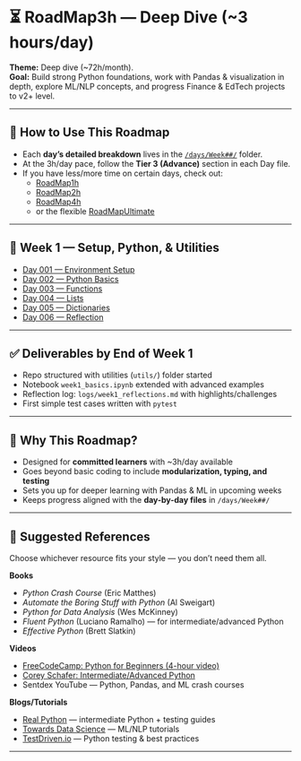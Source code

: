 # ⏳ RoadMap3h — Deep Dive (~3 hours/day)

**Theme:** Deep dive (~72h/month).  
**Goal:** Build strong Python foundations, work with Pandas & visualization in depth, explore ML/NLP concepts, and progress Finance & EdTech projects to v2+ level.  

---

## 🧭 How to Use This Roadmap

- Each **day’s detailed breakdown** lives in the [`/days/Week##/`](./days) folder.  
- At the 3h/day pace, follow the **Tier 3 (Advance)** section in each Day file.  
- If you have less/more time on certain days, check out:  
  - [RoadMap1h](./RoadMap1h.md)  
  - [RoadMap2h](./RoadMap2h.md)  
  - [RoadMap4h](./RoadMap4h.md)  
  - or the flexible [RoadMapUltimate](./RoadMapUltimate.md)  

---

## 📅 Week 1 — Setup, Python, & Utilities

- [Day 001 — Environment Setup](./days/Week01/Day001-Setup.md)  
- [Day 002 — Python Basics](./days/Week01/Day002-Python-Basics.md)  
- [Day 003 — Functions](./days/Week01/Day003-Functions.md)  
- [Day 004 — Lists](./days/Week01/Day004-Lists.md)  
- [Day 005 — Dictionaries](./days/Week01/Day005-Dictionaries.md)  
- [Day 006 — Reflection](./days/Week01/Day006-Reflection.md)  

---

## ✅ Deliverables by End of Week 1

- Repo structured with utilities (`utils/`) folder started  
- Notebook `week1_basics.ipynb` extended with advanced examples  
- Reflection log: `logs/week1_reflections.md` with highlights/challenges  
- First simple test cases written with `pytest`  

---

## 🎯 Why This Roadmap?

- Designed for **committed learners** with ~3h/day available  
- Goes beyond basic coding to include **modularization, typing, and testing**  
- Sets you up for deeper learning with Pandas & ML in upcoming weeks  
- Keeps progress aligned with the **day-by-day files** in `/days/Week##/`  

---

## 📖 Suggested References

Choose whichever resource fits your style — you don’t need them all.  

**Books**  
- *Python Crash Course* (Eric Matthes)  
- *Automate the Boring Stuff with Python* (Al Sweigart)  
- *Python for Data Analysis* (Wes McKinney)  
- *Fluent Python* (Luciano Ramalho) — for intermediate/advanced Python  
- *Effective Python* (Brett Slatkin)  

**Videos**  
- [FreeCodeCamp: Python for Beginners (4-hour video)](https://www.youtube.com/watch?v=rfscVS0vtbw)  
- [Corey Schafer: Intermediate/Advanced Python](https://www.youtube.com/@coreyms)  
- Sentdex YouTube — Python, Pandas, and ML crash courses  

**Blogs/Tutorials**  
- [Real Python](https://realpython.com/) — intermediate Python + testing guides  
- [Towards Data Science](https://towardsdatascience.com/) — ML/NLP tutorials  
- [TestDriven.io](https://testdriven.io/) — Python testing & best practices  

---

